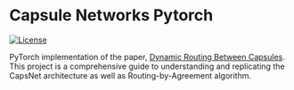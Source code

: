 # Capsule Networks Pytorch
[![License](https://img.shields.io/github/license/mashape/apistatus.svg?maxAge=2592000)](LICENSE)

PyTorch implementation of the paper, [Dynamic Routing Between Capsules](https://arxiv.org/pdf/1710.09829.pdf).  This project is a comprehensive guide to understanding and replicating the CapsNet architecture as well as Routing-by-Agreement algorithm.  
